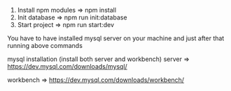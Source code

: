 1. Install npm modules => npm install
2. Init database => npm run init:database
3. Start project => npm run start:dev

You have to have installed mysql server on your machine and just after that running above commands

mysql installation (install both server and workbench)
server => https://dev.mysql.com/downloads/mysql/

workbench => https://dev.mysql.com/downloads/workbench/
